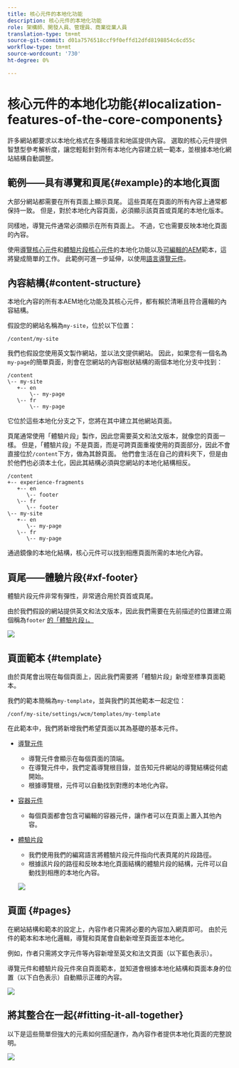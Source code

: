 ```yaml
---
title: 核心元件的本地化功能
description: 核心元件的本地化功能
role: 架構師、開發人員、管理員、商業從業人員
translation-type: tm+mt
source-git-commit: d01a7576518ccf9f0effd12dfd8198854c6cd55c
workflow-type: tm+mt
source-wordcount: '730'
ht-degree: 0%

---
```



# 核心元件的本地化功能{#localization-features-of-the-core-components}

許多網站都要求以本地化格式在多種語言和地區提供內容。 選取的核心元件提供智慧型參考解析度，讓您輕鬆針對所有本地化內容建立統一範本，並根據本地化網站結構自動調整。

## 範例——具有導覽和頁尾{#example}的本地化頁面

大部分網站都需要在所有頁面上顯示頁尾。 這些頁尾在頁面的所有內容上通常都保持一致。 但是，對於本地化內容頁面，必須顯示該頁首或頁尾的本地化版本。

同樣地，導覽元件通常必須顯示在所有頁面上。 不過，它也需要反映本地化頁面的內容。

使用[導覽核心元件](/help/components/navigation.md)和[體驗片段核心元件](/help/components/experience-fragment.md)的本地化功能以及[可編輯的AEM](https://docs.adobe.com/content/help/en/experience-manager-cloud-service/sites/authoring/features/templates.html)範本，這將變成簡單的工作。 此範例可進一步延伸，以使用[語言導覽元件](/help/components/language-navigation.md)。

## 內容結構{#content-structure}

本地化內容的所有本AEM地化功能及其核心元件，都有賴於清晰且符合邏輯的內容結構。

假設您的網站名稱為`my-site`，位於以下位置：

```
/content/my-site
```

我們也假設您使用英文製作網站，並以法文提供網站。 因此，如果您有一個名為`my-page`的簡單頁面，則會在您網站的內容樹狀結構的兩個本地化分支中找到：

```
/content
\-- my-site
   +-- en
       \-- my-page
   \-- fr
       \-- my-page
```

它位於這些本地化分支之下，您將在其中建立其他網站頁面。

頁尾通常使用「體驗片段」製作，因此您需要英文和法文版本，就像您的頁面一樣。 但是，「體驗片段」不是頁面，而是可跨頁面重複使用的頁面部分，因此不會直接位於`/content`下方，做為其餘頁面。 他們會生活在自己的資料夾下，但是由於他們也必須本土化，因此其結構必須與您網站的本地化結構相反。

```
/content
+-- experience-fragments
   +-- en
      \-- footer
   \-- fr
      \-- footer
\-- my-site
   +-- en
      \-- my-page
   \-- fr
      \-- my-page
```

通過鏡像的本地化結構，核心元件可以找到相應頁面所需的本地化內容。

## 頁尾——體驗片段{#xf-footer}

體驗片段元件非常有彈性，非常適合用於頁首或頁尾。

由於我們假設的網站提供英文和法文版本，因此我們需要在先前描述的位置建立兩個稱為`footer` [的「體驗片段」。](#content-structure)

![](/help/assets/screen-shot-2019-09-09-11.08.28.png)

## 頁面範本 {#template}

由於頁尾會出現在每個頁面上，因此我們需要將「體驗片段」新增至標準頁面範本。

我們的範本簡稱為`my-template`，並與我們的其他範本一起定位：

```
/conf/my-site/settings/wcm/templates/my-template
```

在此範本中，我們將新增我們希望頁面以其為基礎的基本元件。

* [導覽元件](/help/components/navigation.md)
   * 導覽元件會顯示在每個頁面的頂端。
   * 在導覽元件中，我們定義導覽根目錄，並告知元件網站的導覽結構從何處開始。
   * 根據導覽根，元件可以自動找到對應的本地化內容。
* [容器元件](/help/components/container.md)
   * 每個頁面都會包含可編輯的容器元件，讓作者可以在頁面上置入其他內容。
* [體驗片段](/help/components/experience-fragment.md)
   * 我們使用我們的編寫語言將體驗片段元件指向代表頁尾的片段路徑。
   * 根據該片段的路徑和反映本地化頁面結構的體驗片段的結構，元件可以自動找到相應的本地化內容。

   ![](/help/assets/screen-shot-2019-09-09-11.20.10.png)

## 頁面 {#pages}

在網站結構和範本的設定上，內容作者只需將必要的內容加入網頁即可。 由於元件的範本和本地化邏輯，導覽和頁尾會自動新增至頁面並本地化。

例如，作者只需將文字元件等內容新增至英文和法文頁面（以下藍色表示）。

導覽元件和體驗片段元件來自頁面範本，並知道會根據本地化結構和頁面本身的位置（以下白色表示）自動顯示正確的內容。

![](/help/assets/screen-shot-2019-09-09-11.22.14.png)

## 將其整合在一起{#fitting-it-all-together}

以下是這些簡單但強大的元素如何搭配運作，為內容作者提供本地化頁面的完整說明。

![](/help/assets/screen-shot-2019-09-09-11.27.58.png)

